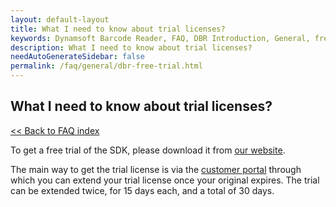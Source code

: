 ```yaml
---
layout: default-layout
title: What I need to know about trial licenses?
keywords: Dynamsoft Barcode Reader, FAQ, DBR Introduction, General, free trial
description: What I need to know about trial licenses?
needAutoGenerateSidebar: false
permalink: /faq/general/dbr-free-trial.html
---
```


## What I need to know about trial licenses?

[<< Back to FAQ index](index.md)

To get a free trial of the SDK, please download it from [our website](https://www.dynamsoft.com/barcode-reader/downloads/).

The main way to get the trial license is via the [customer portal](https://www.dynamsoft.com/customer/license/trialLicense?utm_source=faq&product=dbr) through which you can extend your trial license once your original expires. The trial can be extended twice, for 15 days each, and a total of 30 days.
